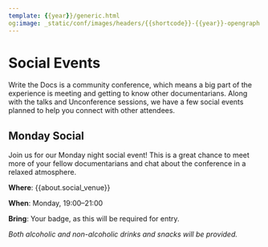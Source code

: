 ```yaml
---
template: {{year}}/generic.html
og:image: _static/conf/images/headers/{{shortcode}}-{{year}}-opengraph.jpg
---
```


# Social Events

Write the Docs is a community conference,
which means a big part of the experience is meeting and getting to know other documentarians.
Along with the talks and Unconference sessions,
we have a few social events planned to help you connect with other attendees.

## Monday Social

Join us for our Monday night social event! This is a great chance to meet more of your fellow documentarians 
and chat about the conference in a relaxed atmosphere.

**Where**: {{about.social_venue}}  

**When**: Monday, 19:00–21:00

**Bring**: Your badge, as this will be required for entry.

*Both alcoholic and non-alcoholic drinks and snacks will be provided.*

